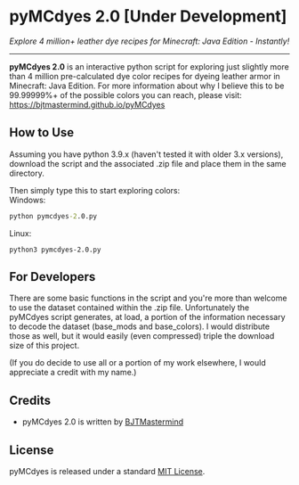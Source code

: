 # pyMCdyes 2.0 [Under Development]
<i>Explore 4 million+ leather dye recipes for Minecraft: Java Edition - Instantly!</i><hr>

**pyMCdyes 2.0** is an interactive python script for exploring just slightly more than 4 million pre-calculated dye color recipes for dyeing leather armor in Minecraft: Java Edition. For more information about why I believe this to be 99.99999%+ of the possible colors you can reach, please visit: https://bjtmastermind.github.io/pyMCdyes

## How to Use
Assuming you have python 3.9.x (haven't tested it with older 3.x versions), download the script and the associated .zip file and place them in the same directory.

Then simply type this to start exploring colors: <br>
Windows:
```cmd
python pymcdyes-2.0.py
```
Linux:
```
python3 pymcdyes-2.0.py
```

## For Developers
There are some basic functions in the script and you're more than welcome to use the dataset contained within the .zip file. Unfortunately the pyMCdyes script generates, at load, a portion of the information necessary to decode the dataset (base_mods and base_colors). I would distribute those as well, but it would easily (even compressed) triple the download size of this project.

(If you do decide to use all or a portion of my work elsewhere, I would appreciate a credit with my name.)

## Credits

- pyMCdyes 2.0 is written by [BJTMastermind](https://github.com/BJTMastermind/pyMCdyes)

## License

pyMCdyes is released under a standard [MIT License](https://github.com/BJTMastermind/pyMCdyes/blob/master/LICENSE).
